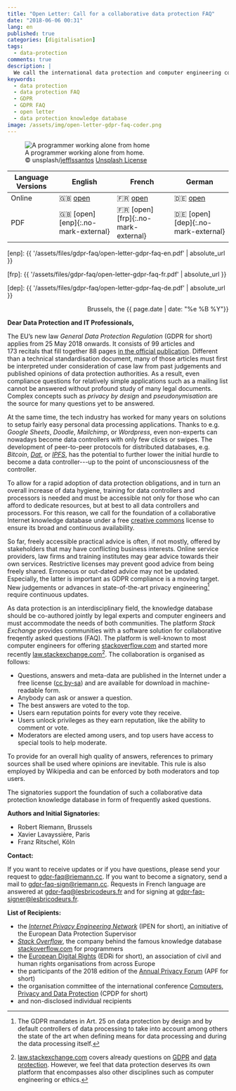 ```yaml
---
title: "Open Letter: Call for a collaborative data protection FAQ"
date: "2018-06-06 00:31"
lang: en
published: true
categories: [digitalisation]
tags:
  - data-protection
comments: true
description: |
  We call the international data protection and computer engineering community to found a collaborative data protection knowledge database (GDPR FAQ).
keywords:
  - data protection
  - data protection FAQ
  - GDPR
  - GDPR FAQ
  - open letter
  - data protection knowledge database
image: /assets/img/open-letter-gdpr-faq-coder.png
---
```


<figure>
  <img src="{{ "/assets/img/open-letter-gdpr-faq-coder.png" | absolute_url }}" alt="A programmer working alone from home">
  <figcaption><div class="caption">A programmer working alone from home.</div>
<div class="license">© unsplash/<a href="https://unsplash.com/photos/9SoCnyQmkzI">jefflssantos</a> <a href="https://unsplash.com/license">Unsplash License</a>
</div></figcaption>
</figure>

| Language Versions | English                              | French                               | German                               |
| ----------------- | ------------------------------------ | ------------------------------------ | ------------------------------------ |
| Online            | :gb: [open][eno]                     | :fr: [open][fro]                     | :de: [open][deo]                     |
| PDF               | :gb: [open][enp]{:.no-mark-external} | :fr: [open][frp]{:.no-mark-external} | :de: [open][dep]{:.no-mark-external} |

[eno]: 2018-06-06-open-letter-call-for-a-collaborative-data-protection-faq.md
[enp]: {{ '/assets/files/gdpr-faq/open-letter-gdpr-faq-en.pdf' | absolute_url }}

[fro]: https://lesbricodeurs.fr/notes/RGPD-FAQ/
[frp]: {{ '/assets/files/gdpr-faq/open-letter-gdpr-faq-fr.pdf' | absolute_url }}

[deo]: 2018-06-06-open-letter-call-for-a-collaborative-data-protection-faq-de.md
[dep]: {{ '/assets/files/gdpr-faq/open-letter-gdpr-faq-de.pdf' | absolute_url }}

<div style="text-align:right">
Brussels, the {{ page.date | date: "%e %B %Y"}}
</div>

**Dear Data Protection and IT Professionals,**

The EU’s new law *General Data Protection Regulation* (GDPR for short) applies from 25 May 2018 onwards. It consists of 99 articles and 173 recitals that fill together 88 pages [in the official publication][GDPR-eurlex]. Different than a technical standardisation document, many of those articles must first be interpreted under consideration of case law from past judgements and published opinions of data protection authorities. As a result, even compliance questions for relatively simple applications such as a mailing list cannot be answered without profound study of many legal documents. Complex concepts such as *privacy by design* and *pseudonymisation* are the source for many questions yet to be answered.

At the same time, the tech industry has worked for many years on solutions to setup fairly easy personal data processing applications.
Thanks to e.g. *Google Sheets*, *Doodle*, *Mailchimp*, or *Wordpress*, even non-experts can nowadays become data controllers with only few clicks or swipes. The development of peer-to-peer protocols for distributed databases, e.g. *Bitcoin*, *[Dat]*, or *[IPFS]*, has the potential to further lower the initial hurdle to become a data controller---up to the point of unconsciousness of the controller.

To allow for a rapid adoption of data protection obligations, and in turn an overall increase of data hygiene, training for data controllers and processors is needed and must be accessible not only for those who can afford to dedicate resources, but at best to all data controllers and processors. For this reason, we call for the foundation of a collaborative Internet knowledge database under a free [creative commons] license to ensure its broad and continuous availability.

So far, freely accessible practical advice is often, if not mostly, offered by stakeholders that may have conflicting business interests. Online service providers, law firms and training institutes may gear advice towards their own services. Restrictive licenses may prevent good advice from being freely shared. Erroneous or out-dated advice may not be updated. Especially, the latter is important as GDPR compliance is a moving target. New judgements or advances in state-of-the-art privacy engineering[^state-of-art] require continuous updates.

[^state-of-art]: The GDPR mandates in Art. 25 on data protection by design and by default controllers of data processing to take into account among others the state of the art when defining means for data processing and during the data processing itself.

As data protection is an interdisciplinary field, the knowledge database should be co-authored jointly by legal experts and computer engineers and must accommodate the needs of both communities. The platform *Stack Exchange* provides communities with a software solution for collaborative freqently asked questions (FAQ). The platform is well-known to most computer engineers for offering [stackoverflow.com] and started more recently [law.stackexchange.com][law.stackexchange.com][^law-stackexchange]. The collaboration is organised as follows:

- Questions, answers and meta-data are published in the Internet under a free license ([cc by-sa]) and are available for download in machine-readable form.
- Anybody can ask or answer a question.
- The best answers are voted to the top.
- Users earn reputation points for every vote they receive.
- Users unlock privileges as they earn reputation, like the ability to comment or vote.
- Moderators are elected among users, and top users have access to special tools to help moderate.

To provide for an overall high quality of answers, references to primary sources shall be used where opinions are inevitable. This rule is also employed by Wikipedia and can be enforced by both moderators and top users.

[^law-stackexchange]: [law.stackexchange.com] covers already questions on [GDPR](https://law.stackexchange.com/questions/tagged/gdpr) and [data protection](https://law.stackexchange.com/questions/tagged/gdpr+data-protection). However, we feel that data protection deserves its own platform that encompasses also other disciplines such as computer engineering or ethics.

The signatories support the foundation of such a collaborative data protection knowledge database in form of frequently asked questions.


**Authors and Initial Signatories:**

- Robert Riemann, Brussels
- Xavier Lavayssière, Paris
- Franz Ritschel, Köln

**Contact:**

If you want to receive updates or if you have questions, please send your request to <gdpr-faq@riemann.cc>. If you want to become a signatory, send a mail to <gdpr-faq-sign@riemann.cc>.
Requests in French language are answered at <gdpr-faq@lesbricodeurs.fr> and for signing at <gdpr-faq-signer@lesbricodeurs.fr>.

**List of Recipients:**

- the *[Internet Privacy Engineering Network][IPEN]* (IPEN for short), an initiative of the European Data Protection Supervisor
- *[Stack Overflow](https://stackoverflow.com/company)*, the company behind the famous knowledge database [stackoverflow.com] for programmers
- the [European Digital Rights][EDRi] (EDRi for short), an association of civil and human rights organisations from across Europe
- the participants of the 2018 edition of the [Annual Privacy Forum](http://privacyforum.eu/) (APF for short)
- the organisation committee of the international conference [Computers, Privacy and Data Protection][CPDP] (CPDP for short)
- and non-disclosed individual recipients

[stackoverflow.com]: https://stackoverflow.com "Programmer’s knowledge database Stackoverflow"
[IPEN]: https://edps.europa.eu/data-protection/ipen-internet-privacy-engineering-network_en "Internet Privacy Engineering Network"
[EDRi]: https://edri.org/
[CPDP]: http://www.cpdpconferences.org/
[GDPR-eurlex]: http://eur-lex.europa.eu/legal-content/EN/TXT/?uri=uriserv:OJ.L_.2016.119.01.0001.01.ENG "GDPR in the Official Journal of the European Union"
[Dat]: https://datproject.org/
[IPFS]: https://ipfs.io/
[creative commons]: https://creativecommons.org/
[law.stackexchange.com]: https://law.stackexchange.com
[cc by-sa]: https://creativecommons.org/licenses/by-sa/3.0/
